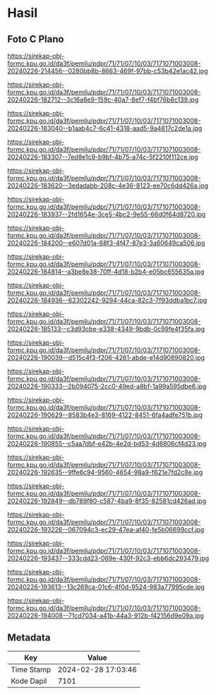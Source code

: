 # Hasil

## Foto C Plano

https://sirekap-obj-formc.kpu.go.id/da3f/pemilu/pdpr/71/71/07/10/03/7171071003008-20240226-214456--0280bb8b-8663-469f-97bb-c53b42e1ac42.jpg

https://sirekap-obj-formc.kpu.go.id/da3f/pemilu/pdpr/71/71/07/10/03/7171071003008-20240226-182712--3c16a8e9-159c-40a7-8ef7-f4bf76b8c139.jpg

https://sirekap-obj-formc.kpu.go.id/da3f/pemilu/pdpr/71/71/07/10/03/7171071003008-20240226-183040--b1aab4c7-6c41-4318-aad5-9a4817c2de1a.jpg

https://sirekap-obj-formc.kpu.go.id/da3f/pemilu/pdpr/71/71/07/10/03/7171071003008-20240226-183307--7ed8e1c9-b9bf-4b75-a74c-5f2210f112ce.jpg

https://sirekap-obj-formc.kpu.go.id/da3f/pemilu/pdpr/71/71/07/10/03/7171071003008-20240226-183620--3edadabb-208c-4e36-8123-ee70c6dd426a.jpg

https://sirekap-obj-formc.kpu.go.id/da3f/pemilu/pdpr/71/71/07/10/03/7171071003008-20240226-183937--2fd1654e-3ce5-4bc2-9e55-66d0f64d8720.jpg

https://sirekap-obj-formc.kpu.go.id/da3f/pemilu/pdpr/71/71/07/10/03/7171071003008-20240226-184200--e607d01a-68f3-4f47-87e3-3a60649ca506.jpg

https://sirekap-obj-formc.kpu.go.id/da3f/pemilu/pdpr/71/71/07/10/03/7171071003008-20240226-184814--a3be8e38-70ff-4d18-b2b4-e05bc655635a.jpg

https://sirekap-obj-formc.kpu.go.id/da3f/pemilu/pdpr/71/71/07/10/03/7171071003008-20240226-184936--62302242-9294-44ca-82c3-7f93ddba1bc7.jpg

https://sirekap-obj-formc.kpu.go.id/da3f/pemilu/pdpr/71/71/07/10/03/7171071003008-20240226-185133--c3d93cbe-e338-4349-9bdb-0c99fe4f35fa.jpg

https://sirekap-obj-formc.kpu.go.id/da3f/pemilu/pdpr/71/71/07/10/03/7171071003008-20240226-190039--d515c4f3-f206-4261-abde-e14d90890820.jpg

https://sirekap-obj-formc.kpu.go.id/da3f/pemilu/pdpr/71/71/07/10/03/7171071003008-20240226-190333--2b094075-2cc0-49ed-a8bf-1a99a595dbe6.jpg

https://sirekap-obj-formc.kpu.go.id/da3f/pemilu/pdpr/71/71/07/10/03/7171071003008-20240226-190629--8583b4e3-8169-4122-8451-6fa4adfe751b.jpg

https://sirekap-obj-formc.kpu.go.id/da3f/pemilu/pdpr/71/71/07/10/03/7171071003008-20240226-190855--c5aa7dbf-e42b-4e2d-bd53-4d6806cf4d23.jpg

https://sirekap-obj-formc.kpu.go.id/da3f/pemilu/pdpr/71/71/07/10/03/7171071003008-20240226-192635--9ffe6c94-9560-4654-98a9-f621e7fd2c8e.jpg

https://sirekap-obj-formc.kpu.go.id/da3f/pemilu/pdpr/71/71/07/10/03/7171071003008-20240226-192849--db789f80-c587-4ba9-8f35-82581cd426ad.jpg

https://sirekap-obj-formc.kpu.go.id/da3f/pemilu/pdpr/71/71/07/10/03/7171071003008-20240226-193226--067094c3-ec29-47ea-af40-fe5b06699ccf.jpg

https://sirekap-obj-formc.kpu.go.id/da3f/pemilu/pdpr/71/71/07/10/03/7171071003008-20240226-193437--333cdd23-069e-430f-92c3-ebb6dc293479.jpg

https://sirekap-obj-formc.kpu.go.id/da3f/pemilu/pdpr/71/71/07/10/03/7171071003008-20240226-193613--13c269ca-01c6-4f0d-9524-983a77995cde.jpg

https://sirekap-obj-formc.kpu.go.id/da3f/pemilu/pdpr/71/71/07/10/03/7171071003008-20240226-194008--71cd7034-a41b-44a3-912b-f42156d9e09a.jpg


## Metadata

| Key        | Value               |
| ---------- | ------------------- |
| Time Stamp | 2024-02-28 17:03:46 |
| Kode Dapil | 7101                |



